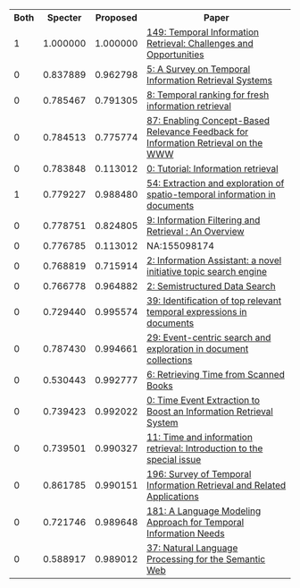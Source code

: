 <html><table><tr>
<th>Both</th>
<th>Specter</th>
<th>Proposed</th>
<th>Paper</th>
</tr>
<tr>
<td>1</td>
<td>1.000000</td>
<td>1.000000</td>
<td><a href="https://www.semanticscholar.org/paper/10b6b9d3a898068de54d69590a38940dbfd039e2">149: Temporal Information Retrieval: Challenges and Opportunities</a></td>
</tr>
<tr>
<td>0</td>
<td>0.837889</td>
<td>0.962798</td>
<td><a href="https://www.semanticscholar.org/paper/25f1fcde6563a11c35baa80848827b3bd6c3c22b">5: A Survey on Temporal Information Retrieval Systems</a></td>
</tr>
<tr>
<td>0</td>
<td>0.785467</td>
<td>0.791305</td>
<td><a href="https://www.semanticscholar.org/paper/1da613077b81b9b859f1f5b6095e8c4dde1b4fb5">8: Temporal ranking for fresh information retrieval</a></td>
</tr>
<tr>
<td>0</td>
<td>0.784513</td>
<td>0.775774</td>
<td><a href="https://www.semanticscholar.org/paper/6ef6a69c41ed7c44e0c5f44b9fed8d6b042371b6">87: Enabling Concept-Based Relevance Feedback for Information Retrieval on the WWW</a></td>
</tr>
<tr>
<td>0</td>
<td>0.783848</td>
<td>0.113012</td>
<td><a href="https://www.semanticscholar.org/paper/50ee367a88d69bb828790271718b4ab5faeee223">0: Tutorial: Information retrieval</a></td>
</tr>
<tr>
<td>1</td>
<td>0.779227</td>
<td>0.988480</td>
<td><a href="https://www.semanticscholar.org/paper/ef789e187f472b6f0732b4ec6fbd2154ad0f5700">54: Extraction and exploration of spatio-temporal information in documents</a></td>
</tr>
<tr>
<td>0</td>
<td>0.778751</td>
<td>0.824805</td>
<td><a href="https://www.semanticscholar.org/paper/71cbcf5c45fff5d27e5772ffee02b921499ac436">9: Information Filtering and Retrieval : An Overview</a></td>
</tr>
<tr>
<td>0</td>
<td>0.776785</td>
<td>0.113012</td>
<td>NA:155098174</td>
</tr>
<tr>
<td>0</td>
<td>0.768819</td>
<td>0.715914</td>
<td><a href="https://www.semanticscholar.org/paper/5ad494a6d7a09e8e56916ea5fdba813c40f3558a">2: Information Assistant: a novel initiative topic search engine</a></td>
</tr>
<tr>
<td>0</td>
<td>0.766778</td>
<td>0.964882</td>
<td><a href="https://www.semanticscholar.org/paper/d57d46244f085b4565c1a1f9c5096d0184902699">2: Semistructured Data Search</a></td>
</tr>
<tr>
<td>0</td>
<td>0.729440</td>
<td>0.995574</td>
<td><a href="https://www.semanticscholar.org/paper/379aebe7a07f9239376576145709e9888ad2eee2">39: Identification of top relevant temporal expressions in documents</a></td>
</tr>
<tr>
<td>0</td>
<td>0.787430</td>
<td>0.994661</td>
<td><a href="https://www.semanticscholar.org/paper/da1bf9b735fa7ec159aa2e922c26ce07f8755fe3">29: Event-centric search and exploration in document collections</a></td>
</tr>
<tr>
<td>0</td>
<td>0.530443</td>
<td>0.992777</td>
<td><a href="https://www.semanticscholar.org/paper/5a91244a1fc0b668ae9247e8edd9ff0ae9746478">6: Retrieving Time from Scanned Books</a></td>
</tr>
<tr>
<td>0</td>
<td>0.739423</td>
<td>0.992022</td>
<td><a href="https://www.semanticscholar.org/paper/c942d97c75242ac0daa1dd1581bc818a631b3942">0: Time Event Extraction to Boost an Information Retrieval System</a></td>
</tr>
<tr>
<td>0</td>
<td>0.739501</td>
<td>0.990327</td>
<td><a href="https://www.semanticscholar.org/paper/1df66930fe8ec9b8f9fa66174a29125fb24865f6">11: Time and information retrieval: Introduction to the special issue</a></td>
</tr>
<tr>
<td>0</td>
<td>0.861785</td>
<td>0.990151</td>
<td><a href="https://www.semanticscholar.org/paper/c88c631f204f49eff0d0a3426908463f881644fd">196: Survey of Temporal Information Retrieval and Related Applications</a></td>
</tr>
<tr>
<td>0</td>
<td>0.721746</td>
<td>0.989648</td>
<td><a href="https://www.semanticscholar.org/paper/52b4501cb158c0ffd4ec902166e2e766f21be7db">181: A Language Modeling Approach for Temporal Information Needs</a></td>
</tr>
<tr>
<td>0</td>
<td>0.588917</td>
<td>0.989012</td>
<td><a href="https://www.semanticscholar.org/paper/111caf3b0a0028d9c92fd13a4a4a771fb5b30a9b">37: Natural Language Processing for the Semantic Web</a></td>
</tr>
</table></html>
